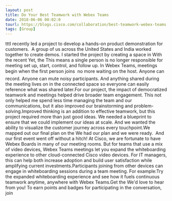 ```yaml
---
layout: post
title: Do Your Best Teamwork with Webex Teams
date: 2018-06-06 00:02:0
tourl: https://blogs.cisco.com/collaboration/best-teamwork-webex-teams
tags: [Group]
---
```

tttI recently led a project to develop a hands-on product demonstration for customers.  A group of us across the United States and India worked together to create demos. I started the project by creating a space in With the recent Yet, the This means a single person is no longer responsible for meeting set up, start, control, and follow up. In Webex Teams, meetings begin when the first person joins  no more waiting on the host. Anyone can record. Anyone can mute noisy participants. And anything shared during the meeting lives on in the connected space so everyone can easily reference what was shared later.For our project, the impact of democratized teamwork and meetings helped drive broader team engagement. This not only helped me spend less time managing the team and our communications, but it also improved our brainstorming and problem-solving.Improved thinking is an addition to effective teamwork, but this project required more than just good ideas. We needed a blueprint to ensure that we could implement our ideas at scale. And we wanted the ability to visualize the customer journey across every touchpoint.We mapped out our final plan on the We had our plan and we were ready.  And our first event went off without a hitch! At Cisco, we are fortunate to have Webex Boards in many of our meeting rooms. But for teams that use a mix of video devices, Webex Teams meetings let you expand the whiteboarding experience to other cloud-connected Cisco video devices. For IT managers, this can help both increase adoption and build user satisfaction while amplifying current investments.Participants joining from other devices can engage in whiteboarding sessions during a team meeting. For example:Try the expanded whiteboarding experience and see how it fuels continuous teamwork anytime, anywhere with Webex Teams.Get the We'd love to hear from you! To earn points and badges for participating in the conversation, join 